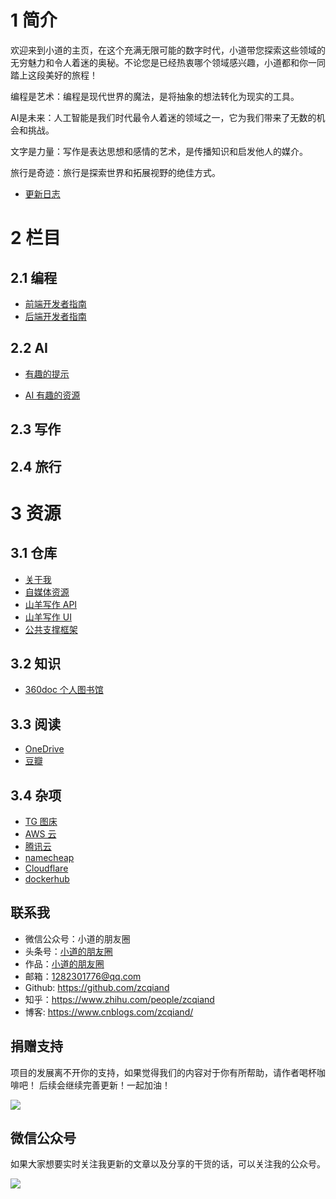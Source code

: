 # 1 简介

欢迎来到小道的主页，在这个充满无限可能的数字时代，小道带您探索这些领域的无穷魅力和令人着迷的奥秘。不论您是已经热衷哪个领域感兴趣，小道都和你一同踏上这段美好的旅程！

编程是艺术：编程是现代世界的魔法，是将抽象的想法转化为现实的工具。

AI是未来：人工智能是我们时代最令人着迷的领域之一，它为我们带来了无数的机会和挑战。

文字是力量：写作是表达思想和感情的艺术，是传播知识和启发他人的媒介。

旅行是奇迹：旅行是探索世界和拓展视野的绝佳方式。

- [更新日志](./CHANGELOG.md)

# 2 栏目

## 2.1 编程

- [前端开发者指南](./programming/frontend/README.md)
- [后端开发者指南](./programming/backend/README.md)

## 2.2 AI

- [有趣的提示](./ai/Prompt/FunPrompt.md)

- [AI 有趣的资源](./ai/FunResource/README.md)

## 2.3 写作

## 2.4 旅行

# 3 资源

## 3.1 仓库

- [关于我](https://github.com/zcqiand/qiand-life)
- [自媒体资源](https://github.com/zcqiand/xiaodao)
- [山羊写作 API](https://github.com/zcqiand/MagicText-Api)
- [山羊写作 UI](https://github.com/zcqiand/MagicText-UI)
- [公共支撑框架](https://github.com/zcqiand/CommonMormon)

## 3.2 知识

- [360doc 个人图书馆](http://www.360doc.com/)

## 3.3 阅读

- [OneDrive](https://onedrive.live.com/)
- [豆瓣](https://www.douban.com/people/187272163)

## 3.4 杂项

- [TG 图床](https://imgtg.com/)
- [AWS 云](https://aws.amazon.com/cn/)
- [腾讯云](https://cloud.tencent.com/)
- [namecheap](https://www.namecheap.com/)
- [Cloudflare](https://www.cloudflare.com/zh-cn/)
- [dockerhub](https://hub.docker.com/)

## 联系我

- 微信公众号：小道的朋友圈
- 头条号：[小道的朋友圈](http://www.toutiao.com/c/user/102425115737/)
- 作品：[小道的朋友圈](https://www.aidaibi.net)
- 邮箱：1282301776@qq.com
- Github: https://github.com/zcqiand
- 知乎：https://www.zhihu.com/people/zcqiand
- 博客: https://www.cnblogs.com/zcqiand/

## 捐赠支持

项目的发展离不开你的支持，如果觉得我们的内容对于你有所帮助，请作者喝杯咖啡吧！ 后续会继续完善更新！一起加油！

![](https://i.imgtg.com/2023/04/01/2KAFG.png)

## 微信公众号

如果大家想要实时关注我更新的文章以及分享的干货的话，可以关注我的公众号。

![](https://i.imgtg.com/2023/04/01/2KeIM.jpg)
